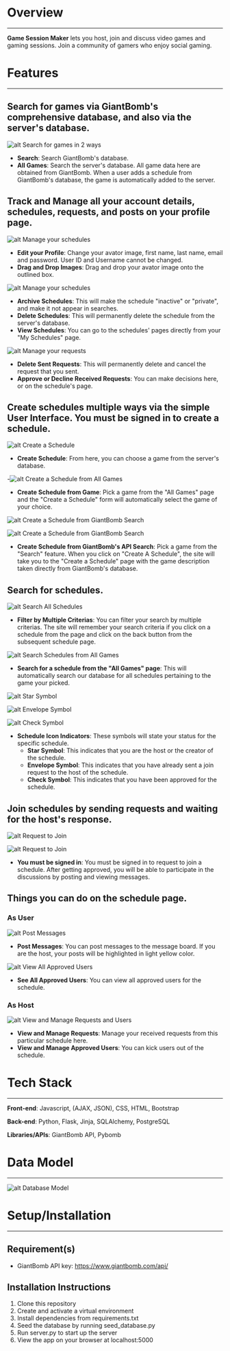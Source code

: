 # Overview
---
**Game Session Maker** lets you host, join and discuss video games and gaming sessions. Join a community of gamers who enjoy social gaming.

# Features
---
## Search for games via GiantBomb's comprehensive database, and also via the server's database.

![alt Search for games in 2 ways](/README_images/1.JPG)

- **Search**: Search GiantBomb's database. 
- **All Games**: Search the server's database. All game data here are obtained from GiantBomb. When a user adds a schedule from GiantBomb's database, the game is automatically added to the server.

## Track and Manage all your account details, schedules, requests, and posts on your profile page.

![alt Manage your schedules](/README_images/4.JPG)

- **Edit your Profile**: Change your avator image, first name, last name, email and password. User ID and Username cannot be changed.
- **Drag and Drop Images**: Drag and drop your avator image onto the outlined box.

![alt Manage your schedules](/README_images/2.JPG)

- **Archive Schedules**: This will make the schedule "inactive" or "private", and make it not appear in searches.
- **Delete Schedules**: This will permanently delete the schedule from the server's database.
- **View Schedules**: You can go to the schedules' pages directly from your "My Schedules" page.

![alt Manage your requests](/README_images/3.JPG)

- **Delete Sent Requests**: This will permanently delete and cancel the request that you sent.
- **Approve or Decline Received Requests**: You can make decisions here, or on the schedule's page.

## Create schedules multiple ways via the simple User Interface. You must be signed in to create a schedule.

![alt Create a Schedule](/README_images/5.JPG)

- **Create Schedule**: From here, you can choose a game from the server's database.

-![alt Create a Schedule from All Games](/README_images/6.JPG)

- **Create Schedule from Game**: Pick a game from the "All Games" page and the "Create a Schedule" form will automatically select the game of your choice.

![alt Create a Schedule from GiantBomb Search](/README_images/7.JPG)

![alt Create a Schedule from GiantBomb Search](/README_images/8.JPG)

- **Create Schedule from GiantBomb's API Search**: Pick a game from the "Search" feature. When you click on "Create A Schedule", the site will take you to the "Create a Schedule" page with the game description taken directly from GiantBomb's database.  

## Search for schedules.

![alt Search All Schedules](/README_images/9.JPG)

- **Filter by Multiple Criterias**: You can filter your search by multiple criterias. The site will remember your search criteria if you click on a schedule from the page and click on the back button from the subsequent schedule page.

![alt Search Schedules from All Games](/README_images/10.JPG)

- **Search for a schedule from the "All Games" page**: This will automatically search our database for all schedules pertaining to the game your picked.

![alt Star Symbol](/README_images/11.JPG)

![alt Envelope Symbol](/README_images/12.JPG)

![alt Check Symbol](/README_images/13.JPG)

- **Schedule Icon Indicators**: These symbols will state your status for the specific schedule. 
    - **Star Symbol**: This indicates that you are the host or the creator of the schedule.
    - **Envelope Symbol**: This indicates that you have already sent a join request to the host of the schedule.
    - **Check Symbol**: This indicates that you have been approved for the schedule.

## Join schedules by sending requests and waiting for the host's response.

![alt Request to Join](/README_images/14.JPG)

![alt Request to Join](/README_images/15.JPG)

- **You must be signed in**: You must be signed in to request to join a schedule. After getting approved, you will be able to participate in the discussions by posting and viewing messages. 

## Things you can do on the schedule page.
### **As User**

![alt Post Messages](/README_images/16.JPG)

- **Post Messages**: You can post messages to the message board. If you are the host, your posts will be highlighted in light yellow color.

![alt View All Approved Users](/README_images/17.JPG)

- **See All Approved Users**: You can view all approved users for the schedule.

### **As Host**

![alt View and Manage Requests and Users](/README_images/18.JPG)

- **View and Manage Requests**: Manage your received requests from this particular schedule here.
- **View and Manage Approved Users**: You can kick users out of the schedule.

# Tech Stack
---
**Front-end**: Javascript, (AJAX, JSON), CSS, HTML, Bootstrap

**Back-end**: Python, Flask, Jinja, SQLAlchemy, PostgreSQL

**Libraries/APIs**: GiantBomb API, Pybomb

# Data Model
---

![alt Database Model](/README_images/projectmodel.jpg)

# Setup/Installation
---
## Requirement(s)
- GiantBomb API key: https://www.giantbomb.com/api/

## Installation Instructions
1. Clone this repository
2. Create and activate a virtual environment
3. Install dependencies from requirements.txt
4. Seed the database by running seed_database.py
5. Run server.py to start up the server
5. View the app on your browser at localhost:5000